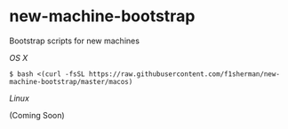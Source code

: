# new-machine-bootstrap
Bootstrap scripts for new machines

*OS X*

```shell
$ bash <(curl -fsSL https://raw.githubusercontent.com/f1sherman/new-machine-bootstrap/master/macos)
```

*Linux*

(Coming Soon)

